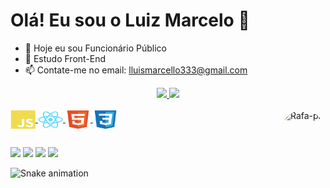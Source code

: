 # Olá! Eu sou o Luiz Marcelo 👋

- 🔭 Hoje eu sou Funcionário Público
- 🌱 Estudo Front-End
- 📫 Contate-me no email: lluismarcello333@gmail.com

<div align="center">
  <a href="https://github.com/lluismarcello333">
  <img height="180em" src="https://github-readme-stats.vercel.app/api?username=lluismarcello333&show_icons=true&theme=dracula&include_all_commits=true&count_private=true"/>
  <img height="180em" src="https://github-readme-stats.vercel.app/api/top-langs/?username=lluismarcello333&layout=compact&langs_count=7&theme=dracula"/>
</div>
<div style="display: inline_block"><br>
  <img align="center" alt="Rafa-Js" height="30" width="40" src="https://raw.githubusercontent.com/devicons/devicon/master/icons/javascript/javascript-plain.svg">  
  <img align="center" alt="Rafa-React" height="30" width="40" src="https://raw.githubusercontent.com/devicons/devicon/master/icons/react/react-original.svg">
  <img align="center" alt="Rafa-HTML" height="30" width="40" src="https://raw.githubusercontent.com/devicons/devicon/master/icons/html5/html5-original.svg">
  <img align="center" alt="Rafa-CSS" height="30" width="40" src="https://raw.githubusercontent.com/devicons/devicon/master/icons/css3/css3-original.svg"> 
  <img align="right" alt="Rafa-pic" height="150" style="border-radius:50px;" src="http://1.bp.blogspot.com/-hdcwRWT6FdI/TdaieQtjbPI/AAAAAAAAANU/qvbu5-0MbG4/s1600/sla.jpgwidth=676&height=676">
</div>
  
  ##
 
<div> 
  <a href="https://www.instagram.com/luiz.marcelo.77/" target="_blank"><img src="https://img.shields.io/badge/-Instagram-%23E4405F?style=for-the-badge&logo=instagram&logoColor=white" target="_blank"></a>
 <a href="lluismarcello333#2307" target="_blank"><img src="https://img.shields.io/badge/Discord-7289DA?style=for-the-badge&logo=discord&logoColor=white" target="_blank"></a> 
  <a href = "mailto:lluismarcello333@gmail.com"><img src="https://img.shields.io/badge/-Gmail-%23333?style=for-the-badge&logo=gmail&logoColor=white" target="_blank"></a>
  <a href="https://www.linkedin.com/in/luiz-marcelo-ferreira-b0077922b/" target="_blank"><img src="https://img.shields.io/badge/-LinkedIn-%230077B5?style=for-the-badge&logo=linkedin&logoColor=white" target="_blank"></a> 
 
</div>

![Snake animation](https://github.com/lluismarcello333/lluismarcello333/blob/output/github-contribution-grid-snake.svg)
